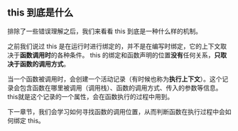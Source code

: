 ## this 到底是什么

排除了一些错误理解之后，我们来看看 this 到底是一种什么样的机制。

之前我们说过 this 是在运行时进行绑定的，并不是在编写时绑定，它的上下文取决于**函数调用时**的各种条件。 this 的绑定和函数声明的位置**没有**任何关系，**只取决于函数的调用方式**。

当一个函数被调用时，会创建一个活动记录（有时候也称为**执行上下文**）。这个记录会包含函数在哪里被调用（调用栈）、函数的调用方式、传入的参数等信息。 this就是这个记录的一个属性，会在函数执行的过程中用到。

下一章节，我们会学习如何寻找函数的调用位置，从而判断函数在执行过程中会如何绑定 this。

